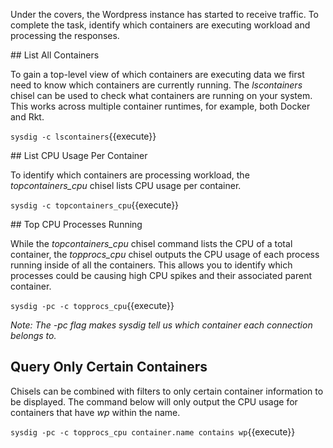 Under the covers, the Wordpress instance has started to receive traffic. To complete the task, identify which containers are executing workload and processing the responses.

## List All Containers

To gain a top-level view of which containers are executing data we first need to know which containers are currently running. The _lscontainers_ chisel can be used to check what containers are running on your system. This works across multiple container runtimes, for example, both Docker and Rkt.

`sysdig -c lscontainers`{{execute}}

## List CPU Usage Per Container

To identify which containers are processing workload, the _topcontainers_cpu_ chisel lists CPU usage per container.

`sysdig -c topcontainers_cpu`{{execute}}

## Top CPU Processes Running

While the _topcontainers_cpu_ chisel command lists the CPU of a total container, the _topprocs_cpu_ chisel outputs the CPU usage of each process running inside of all the containers. This allows you to identify which processes could be causing high CPU spikes and their associated parent container.

`sysdig -pc -c topprocs_cpu`{{execute}}

_Note: The -pc flag makes sysdig tell us which container each connection belongs to._

## Query Only Certain Containers

Chisels can be combined with filters to only certain container information to be displayed. The command below will only output the CPU usage for containers that have _wp_ within the name.

`sysdig -pc -c topprocs_cpu container.name contains wp`{{execute}}
